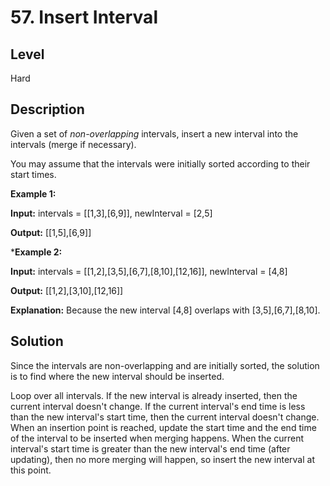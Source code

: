 # 57. Insert Interval
## Level
Hard

## Description
Given a set of *non-overlapping* intervals, insert a new interval into the intervals (merge if necessary).

You may assume that the intervals were initially sorted according to their start times.

**Example 1:**

**Input:** intervals = [[1,3],[6,9]], newInterval = [2,5]

**Output:** [[1,5],[6,9]]

***Example 2:**

**Input:** intervals = [[1,2],[3,5],[6,7],[8,10],[12,16]], newInterval = [4,8]

**Output:** [[1,2],[3,10],[12,16]]

**Explanation:** Because the new interval [4,8] overlaps with [3,5],[6,7],[8,10].

## Solution
Since the intervals are non-overlapping and are initially sorted, the solution is to find where the new interval should be inserted.

Loop over all intervals. If the new interval is already inserted, then the current interval doesn't change. If the current interval's end time is less than the new interval's start time, then the current interval doesn't change. When an insertion point is reached, update the start time and the end time of the interval to be inserted when merging happens. When the current interval's start time is greater than the new interval's end time (after updating), then no more merging will happen, so insert the new interval at this point.
